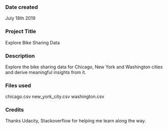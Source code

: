 ### Date created
July 18th 2019

### Project Title
Explore Bike Sharing Data

### Description
Explore the bike sharing data for Chicago, New York and Washington cities and derive meaningful insights from it.

### Files used
chicago.csv
new_york_city.csv
washington.csv

### Credits
Thanks Udacity, Stackoverflow for helping me learn along the way.

